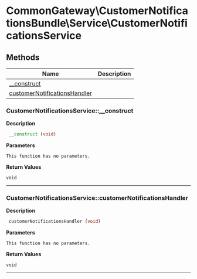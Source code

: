 # CommonGateway\CustomerNotificationsBundle\Service\CustomerNotificationsService  







## Methods

| Name | Description |
|------|-------------|
|[__construct](#customernotificationsservice__construct)||
|[customerNotificationsHandler](#customernotificationsservicecustomernotificationshandler)||




### CustomerNotificationsService::__construct  

**Description**

```php
 __construct (void)
```

 

 

**Parameters**

`This function has no parameters.`

**Return Values**

`void`


<hr />


### CustomerNotificationsService::customerNotificationsHandler  

**Description**

```php
 customerNotificationsHandler (void)
```

 

 

**Parameters**

`This function has no parameters.`

**Return Values**

`void`


<hr />

